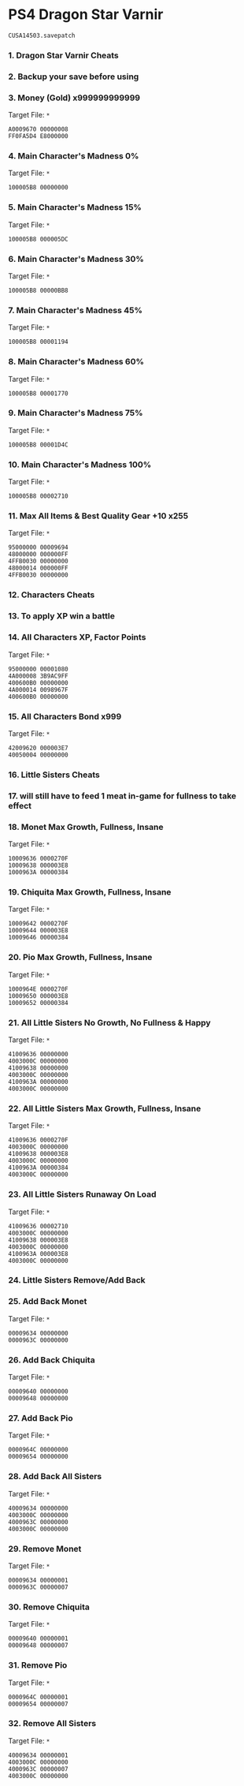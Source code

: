 # PS4 Dragon Star Varnir

`CUSA14503.savepatch`

### 1. Dragon Star Varnir Cheats
### 2. Backup your save before using
### 3. Money (Gold) x999999999999

Target File: `*`

```
A0009670 00000008
FF0FA5D4 E8000000
```

### 4. Main Character's Madness 0%

Target File: `*`

```
100005B8 00000000
```

### 5. Main Character's Madness 15%

Target File: `*`

```
100005B8 000005DC
```

### 6. Main Character's Madness 30%

Target File: `*`

```
100005B8 00000BB8
```

### 7. Main Character's Madness 45%

Target File: `*`

```
100005B8 00001194
```

### 8. Main Character's Madness 60%

Target File: `*`

```
100005B8 00001770
```

### 9. Main Character's Madness 75%

Target File: `*`

```
100005B8 00001D4C
```

### 10. Main Character's Madness 100%

Target File: `*`

```
100005B8 00002710
```

### 11. Max All Items & Best Quality Gear +10 x255

Target File: `*`

```
95000000 00009694
48000000 000000FF
4FFB0030 00000000
48000014 000000FF
4FFB0030 00000000
```

### 12. Characters Cheats
### 13. To apply XP win a battle
### 14. All Characters XP, Factor Points

Target File: `*`

```
95000000 00001080
4A000008 3B9AC9FF
400600B0 00000000
4A000014 0098967F
400600B0 00000000
```

### 15. All Characters Bond x999

Target File: `*`

```
42009620 000003E7
40050004 00000000
```

### 16. Little Sisters Cheats
### 17. will still have to feed 1 meat in-game for fullness to take effect
### 18. Monet Max Growth, Fullness, Insane

Target File: `*`

```
10009636 0000270F
10009638 000003E8
1000963A 00000384
```

### 19. Chiquita Max Growth, Fullness, Insane

Target File: `*`

```
10009642 0000270F
10009644 000003E8
10009646 00000384
```

### 20. Pio Max Growth, Fullness, Insane

Target File: `*`

```
1000964E 0000270F
10009650 000003E8
10009652 00000384
```

### 21. All Little Sisters No Growth, No Fullness & Happy

Target File: `*`

```
41009636 00000000
4003000C 00000000
41009638 00000000
4003000C 00000000
4100963A 00000000
4003000C 00000000
```

### 22. All Little Sisters Max Growth, Fullness, Insane

Target File: `*`

```
41009636 0000270F
4003000C 00000000
41009638 000003E8
4003000C 00000000
4100963A 00000384
4003000C 00000000
```

### 23. All Little Sisters Runaway On Load

Target File: `*`

```
41009636 00002710
4003000C 00000000
41009638 000003E8
4003000C 00000000
4100963A 000003E8
4003000C 00000000
```

### 24. Little Sisters Remove/Add Back
### 25. Add Back Monet

Target File: `*`

```
00009634 00000000
0000963C 00000000
```

### 26. Add Back Chiquita

Target File: `*`

```
00009640 00000000
00009648 00000000
```

### 27. Add Back Pio

Target File: `*`

```
0000964C 00000000
00009654 00000000
```

### 28. Add Back All Sisters

Target File: `*`

```
40009634 00000000
4003000C 00000000
4000963C 00000000
4003000C 00000000
```

### 29. Remove Monet

Target File: `*`

```
00009634 00000001
0000963C 00000007
```

### 30. Remove Chiquita

Target File: `*`

```
00009640 00000001
00009648 00000007
```

### 31. Remove Pio

Target File: `*`

```
0000964C 00000001
00009654 00000007
```

### 32. Remove All Sisters

Target File: `*`

```
40009634 00000001
4003000C 00000000
4000963C 00000007
4003000C 00000000
```


